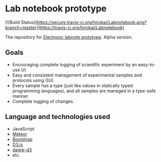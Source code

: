 # Lab notebook prototype

[![Build Status](https://secure.travis-ci.org/hirokai/Labnotebook.png?branch=master](https://travis-ci.org/hirokai/Labnotebook)

The repository for [Electronic labnote prototype](http://labnote.meteor.com/). Alpha version.

## Goals

* Encouraging complete logging of scientific experiment by an easy-to-use UI.
* Easy and consistent management of experimental samples and protocols using GUI.
* Every sample has a type (just like values in statically typed programming languages), and all samples are managed in a type-safe manner.
* Complete logging of changes.

## Language and technologies used

* JavaScript
* [Meteor](http://meteor.com)
* [Bootstrap](http://getbootstrap.com/)
* [D3.js](http://d3js.org/)
* [dagre-d3](https://github.com/cpettitt/dagre-d3)
* etc.
